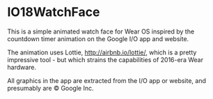 # IO18WatchFace
This is a simple animated watch face for Wear OS inspired by the countdown timer animation on the Google I/O app and website.

The animation uses Lottie, http://airbnb.io/lottie/, which is a pretty impressive tool - but which strains the capabilities of 2016-era Wear hardware.

All graphics in the app are extracted from the I/O app or website, and presumably are © Google Inc.
